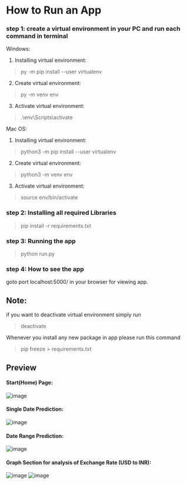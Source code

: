 # How to Run an App

### step 1: create a virtual environment in your PC and run each command in terminal

Windows:
1) Installing virtual environment:
> py -m pip install --user virtualenv

2) Create virtual environment:
> py -m venv env

3) Activate virtual environment:
> .\env\Scripts\activate

Mac OS:
1) Installing virtual environment:
> python3 -m pip install --user virtualenv

2) Create virtual environment:
> python3 -m venv env

3) Activate virtual environment:
> source env/bin/activate

### step 2: Installing all required Libraries
> pip install -r requirements.txt

### step 3: Running the app
> python run.py

### step 4: How to see the app
goto port localhost:5000/ in your browser for viewing app.

## Note:
if you want to deactivate virtual environment simply run
> deactivate

Whenever you install any new package in app please run this command
> pip freeze > requirements.txt


## Preview

#### Start(Home) Page:
![image](https://user-images.githubusercontent.com/104631814/233820195-a455fc7b-9740-4b1d-9aa5-4034ee7ecfe8.png)

#### Single Date Prediction:
![image](https://user-images.githubusercontent.com/104631814/233820225-7ce33904-f9f2-4657-a31a-dc68fe40351d.png)

#### Date Range Prediction:
![image](https://user-images.githubusercontent.com/104631814/233820250-56b2a2fd-9617-4b64-98bb-db43bcbc45ad.png)

#### Graph Section for analysis of Exchange Rate (USD to INR):
![image](https://user-images.githubusercontent.com/104631814/233820297-bd405114-ba53-428d-b797-0f51d5904cd3.png)
![image](https://user-images.githubusercontent.com/104631814/233820342-dadda325-8244-4bd2-a8ec-5d4a997ebd45.png)
